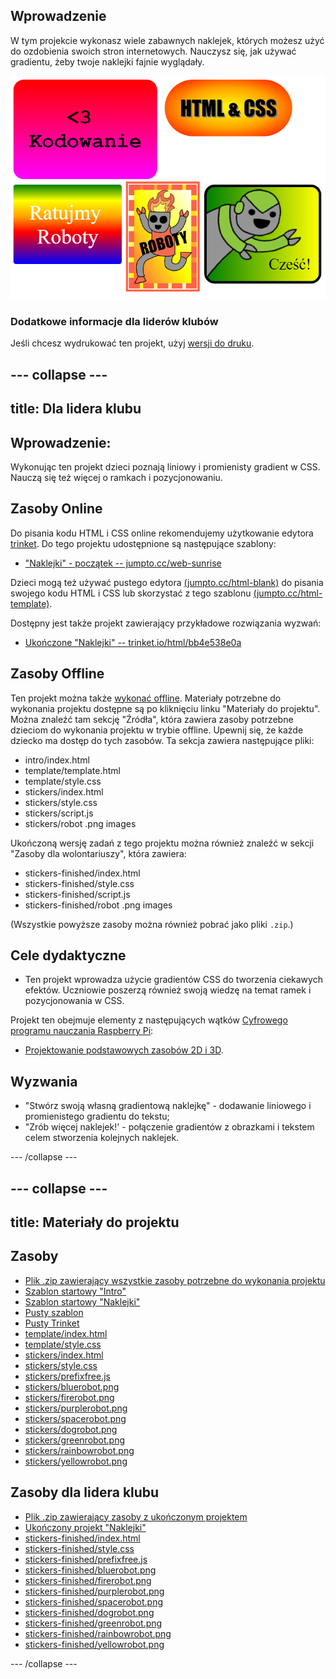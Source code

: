 ## Wprowadzenie

W tym projekcie wykonasz wiele zabawnych naklejek, których możesz użyć do ozdobienia swoich stron internetowych. Nauczysz się, jak używać gradientu, żeby twoje naklejki fajnie wyglądały.

![screenshot](images/stickers-finished.png)

### Dodatkowe informacje dla liderów klubów

Jeśli chcesz wydrukować ten projekt, użyj [wersji do druku](https://projects.raspberrypi.org/en/projects/stickers/print).

## \--- collapse \---

## title: Dla lidera klubu

## Wprowadzenie:

Wykonując ten projekt dzieci poznają liniowy i promienisty gradient w CSS. Nauczą się też więcej o ramkach i pozycjonowaniu.

## Zasoby Online

Do pisania kodu HTML i CSS online rekomendujemy użytkowanie edytora [trinket](https://trinket.io/). Do tego projektu udostępnione są następujące szablony:

* ["Naklejki" - początek -- jumpto.cc/web-sunrise](http://jumpto.cc/web-sunrise)

Dzieci mogą też używać pustego edytora [(jumpto.cc/html-blank)](http://jumpto.cc/html-blank) do pisania swojego kodu HTML i CSS lub skorzystać z tego szablonu [(jumpto.cc/html-template)](http://jumpto.cc/html-template).

Dostępny jest także projekt zawierający przykładowe rozwiązania wyzwań:

* [Ukończone "Naklejki" -- trinket.io/html/bb4e538e0a](https://trinket.io/html/bb4e538e0a)

## Zasoby Offline

Ten projekt można także [wykonać offline](https://www.codeclubprojects.org/en-GB/resources/webdev-working-offline/). Materiały potrzebne do wykonania projektu dostępne są po kliknięciu linku "Materiały do projektu". Można znaleźć tam sekcję "Źródła", która zawiera zasoby potrzebne dzieciom do wykonania projektu w trybie offline. Upewnij się, że każde dziecko ma dostęp do tych zasobów. Ta sekcja zawiera następujące pliki:

* intro/index.html
* template/template.html
* template/style.css
* stickers/index.html
* stickers/style.css
* stickers/script.js
* stickers/robot .png images

Ukończoną wersję zadań z tego projektu można również znaleźć w sekcji "Zasoby dla wolontariuszy", która zawiera:

* stickers-finished/index.html
* stickers-finished/style.css
* stickers-finished/script.js
* stickers-finished/robot .png images

(Wszystkie powyższe zasoby można również pobrać jako pliki `.zip`.)

## Cele dydaktyczne

* Ten projekt wprowadza użycie gradientów CSS do tworzenia ciekawych efektów. Uczniowie poszerzą również swoją wiedzę na temat ramek i pozycjonowania w CSS. 

Projekt ten obejmuje elementy z następujących wątków [Cyfrowego programu nauczania Raspberry Pi](http://rpf.io/curriculum):

* [Projektowanie podstawowych zasobów 2D i 3D](https://www.raspberrypi.org/curriculum/design/creator).

## Wyzwania

* "Stwórz swoją własną gradientową naklejkę" - dodawanie liniowego i promienistego gradientu do tekstu;
* "Zrób więcej naklejek!' - połączenie gradientów z obrazkami i tekstem celem stworzenia kolejnych naklejek.

\--- /collapse \---

## \--- collapse \---

## title: Materiały do projektu

## Zasoby

* [Plik .zip zawierający wszystkie zasoby potrzebne do wykonania projektu](resources/stickers-project-resources.zip)
* [Szablon startowy "Intro"](http://jumpto.cc/web-intro)
* [Szablon startowy "Naklejki"](http://jumpto.cc/web-stickers)
* [Pusty szablon](http://jumpto.cc/trinket-template)
* [Pusty Trinket](http://jumpto.cc/trinket-blank)
* [template/index.html](resources/template-index.html)
* [template/style.css](resources/template-style.css)
* [stickers/index.html](resources/stickers-index.html)
* [stickers/style.css](resources/stickers-style.css)
* [stickers/prefixfree.js](resources/stickers-prefixfree.js)
* [stickers/bluerobot.png](resources/stickers-bluerobot.png)
* [stickers/firerobot.png](resources/stickers-firerobot.png)
* [stickers/purplerobot.png](resources/stickers-purplerobot.png)
* [stickers/spacerobot.png](resources/stickers-spacerobot.png)
* [stickers/dogrobot.png](resources/stickers-dogrobot.png)
* [stickers/greenrobot.png](resources/stickers-greenrobot.png)
* [stickers/rainbowrobot.png](resources/stickers-rainbowrobot.png)
* [stickers/yellowrobot.png](resources/stickers-yellowrobot.png)

## Zasoby dla lidera klubu

* [Plik .zip zawierający zasoby z ukończonym projektem](resources/stickers-volunteer-resources.zip)
* [Ukończony projekt "Naklejki"](https://trinket.io/html/bb4e538e0a)
* [stickers-finished/index.html](resources/stickers-finished-index.html)
* [stickers-finished/style.css](resources/stickers-finished-style.css)
* [stickers-finished/prefixfree.js](resources/stickers-finished-prefixfree.js)
* [stickers-finished/bluerobot.png](resources/stickers-finished-bluerobot.png)
* [stickers-finished/firerobot.png](resources/stickers-finished-firerobot.png)
* [stickers-finished/purplerobot.png](resources/stickers-finished-purplerobot.png)
* [stickers-finished/spacerobot.png](resources/stickers-finished-spacerobot.png)
* [stickers-finished/dogrobot.png](resources/stickers-finished-dogrobot.png)
* [stickers-finished/greenrobot.png](resources/stickers-finished-greenrobot.png)
* [stickers-finished/rainbowrobot.png](resources/stickers-finished-rainbowrobot.png)
* [stickers-finished/yellowrobot.png](resources/stickers-finished-yellowrobot.png)

\--- /collapse \---